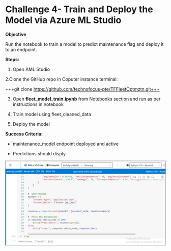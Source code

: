 # Challenge 4- Train and Deploy the Model via Azure ML Studio

**Objective**

Run the notebook to train a model to predict maintenance flag and deploy
it to an endpoint.

**Steps:**

1.  Open AML Studio

2.Clone the GitHub repo in Coputer instance terminal:

+++git clone https://github.com/technofocus-pte/TFFleetOptmztn.git+++

3.  Open **fleet_model_train.ipynb** from Notebooks section and run as per instructions in notebook

4.  Train model using fleet_cleaned_data

5.  Deploy the model

**Success Criteria:**

- maintenance_model endpoint deployed and active

- Predictions should disply

![A screenshot of a chat AI-generated content may be incorrect.](./media/Ch4image1.jpg)

